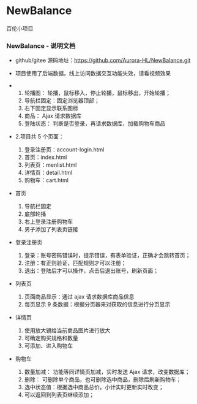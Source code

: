 # NewBalance
百伦小项目
### NewBalance - 说明文档

- github/gitee 源码地址：https://github.com/Aurora-HL/NewBalance.git

- 项目使用了后端数据，线上访问数据交互功能失效，请看视频效果

- 1. 轮播图： 轮播，鼠标移入，停止轮播，鼠标移出，开始轮播；
  2. 导航栏固定：固定浏览器顶部；
  3. 右下固定显示联系图标
  4. 商品： Ajax 请求数据库
  5. 登陆状态： 判断是否登录，再请求数据库，加载购物车商品

- 2.项目共 5 个页面：

  1. 登录注册页：account-login.html
  2. 首页：index.html
  3. 列表页：menlist.html
  4. 详情页：detail.html
  5. 购物车：cart.html

- 首页
  1. 导航栏固定
  2. 底部轮播
  3. 右上登录注册购物车
  4. 男子添加了列表页链接

* 登录注册页

  1. 登录：账号密码错误时，提示错误，有表单验证，正确才会跳转首页；
  2. 注册：有正则验证，匹配规则才可以注册；
  3. 退出：登陆后才可以操作，点击后退出账号，刷新页面；

* 列表页

  1. 页面商品显示：通过 ajax 请求数据库商品信息
  2. 每页显示 9 条数据：根据分页器来对获取的信息进行分页显示

* 详情页

  1. 使用放大镜给当前商品图片进行放大
  2. 可确定购买规格和数量
  3. 可添加、进入购物车

* 购物车
  1. 数量加减： 功能等同详情页加减，实时发送 Ajax 请求，改变数据库；
  2. 删除： 可删除单个商品，也可删除选中商品，删除后刷新购物车；
  3. 选中状态值：根据选中商品总价，小计实时更新实时改变；
  4. 可以返回到列表页继续添加；
